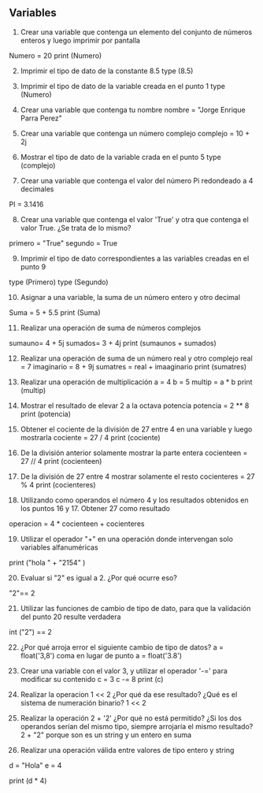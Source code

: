 ## Variables

1) Crear una variable que contenga un elemento del conjunto de números enteros y luego imprimir por pantalla

Numero = 20
print (Numero)

2) Imprimir el tipo de dato de la constante 8.5
type (8.5)

3) Imprimir el tipo de dato de la variable creada en el punto 1
type (Numero)

4) Crear una variable que contenga tu nombre
nombre = "Jorge Enrique Parra Perez"

5) Crear una variable que contenga un número complejo
complejo = 10 + 2j


6) Mostrar el tipo de dato de la variable crada en el punto 5
type (complejo)

7) Crear una variable que contenga el valor del número Pi redondeado a 4 decimales

PI = 3.1416


8) Crear una variable que contenga el valor 'True' y otra que contenga el valor True. ¿Se trata de lo mismo?

primero = "True"
segundo = True

9) Imprimir el tipo de dato correspondientes a las variables creadas en el punto 9

type (Primero)
type (Segundo)

10) Asignar a una variable, la suma de un número entero y otro decimal

Suma = 5 + 5.5
print (Suma)

11) Realizar una operación de suma de números complejos

sumauno= 4 + 5j 
sumados= 3 + 4j
print (sumaunos + sumados)

12) Realizar una operación de suma de un número real y otro complejo
real = 7
imaginario = 8 + 9j
sumatres = real + imaaginario
print (sumatres)

13) Realizar una operación de multiplicación
a = 4
b = 5
multip = a * b
print (multip) 

14) Mostrar el resultado de elevar 2 a la octava potencia
potencia = 2 ** 8
print (potencia)

15) Obtener el cociente de la división de 27 entre 4 en una variable y luego mostrarla
cociente = 27 / 4 
print (cociente)

16) De la división anterior solamente mostrar la parte entera
cocienteen = 27 // 4
print (cocienteen)

17) De la división de 27 entre 4 mostrar solamente el resto
cocienteres = 27 % 4
print (cocienteres)


18) Utilizando como operandos el número 4 y los resultados obtenidos en los puntos 16 y 17. Obtener 27 como resultado

operacion = 4 * cocienteen + cocienteres 


19) Utilizar el operador "+" en una operación donde intervengan solo variables alfanuméricas

print ("hola " + "2154" )

20) Evaluar si "2" es igual a 2. ¿Por qué ocurre eso?

"2"== 2


21) Utilizar las funciones de cambio de tipo de dato, para que la validación del punto 20 resulte verdadera

int ("2") == 2


22) ¿Por qué arroja error el siguiente cambio de tipo de datos? a = float('3,8')
coma en lugar de punto
a = float('3.8')

23) Crear una variable con el valor 3, y utilizar el operador '-=' para modificar su contenido
c = 3
c -= 8
print (c)


24) Realizar la operacion 1 << 2 ¿Por qué da ese resultado? ¿Qué es el sistema de numeración binario?
1 << 2

25) Realizar la operación 2 + '2' ¿Por qué no está permitido? ¿Si los dos operandos serían del mismo tipo, siempre arrojaría el mismo resultado?
2 + "2"
porque son es un string y un entero en suma

26) Realizar una operación válida entre valores de tipo entero y string

d = "Hola"
e = 4

print (d * 4)